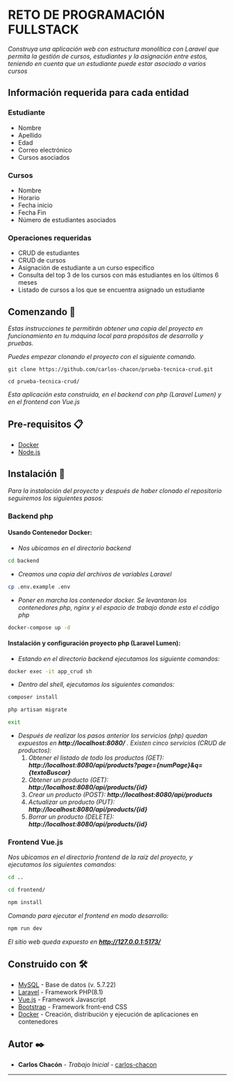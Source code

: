 # RETO DE PROGRAMACIÓN FULLSTACK

_Construya una aplicación web con estructura monolítica con Laravel que permita la gestión de cursos, estudiantes y la asignación entre estos, teniendo en cuenta que un estudiante puede estar asociado a varios cursos_

## Información requerida para cada entidad
### Estudiante
* Nombre
* Apellido
* Edad
* Correo electrónico
* Cursos asociados

### Cursos
* Nombre
* Horario
* Fecha inicio
* Fecha Fin
* Número de estudiantes asociados

### Operaciones requeridas

* CRUD de estudiantes
* CRUD de cursos
* Asignación de estudiante a un curso especifico
* Consulta del top 3 de los cursos con más estudiantes en los últimos 6 meses
* Listado de cursos a los que se encuentra asignado un estudiante


## Comenzando 🚀

_Estas instrucciones te permitirán obtener una copia del proyecto en funcionamiento en tu máquina local para propósitos de desarrollo y pruebas._

_Puedes empezar clonando el proyecto con el siguiente comando._

```
git clone https://github.com/carlos-chacon/prueba-tecnica-crud.git
```

```
cd prueba-tecnica-crud/
```

_Esta aplicación esta construida, en el backend con php (Laravel Lumen) y en el frontend con Vue.js_


## Pre-requisitos 📋

- [Docker](https://www.docker.com/)
- [Node.js](https://nodejs.org/en/download/)


## Instalación 🔧

_Para la instalación del proyecto y después de haber clonado el repositorio seguiremos los siguientes pasos:_

### Backend php
#### Usando Contenedor Docker:

- _Nos ubicamos en el directorio backend_

```bash
cd backend
```

- _Creamos una copia del archivos de variables Laravel_

```sh
cp .env.example .env
```

- _Poner en marcha los contenedor docker. Se levantaran los contenedores php, nginx y el espacio de trabajo donde esta el código php_

```sh
docker-compose up -d
```

#### Instalación y configuración proyecto php (Laravel Lumen):

- _Estando en el directorio backend ejecutamos los siguiente comandos:_

```sh
docker exec -it app_crud sh
```

- _Dentro del shell, ejecutamos los siguientes comandos:_

```sh
composer install
```
```sh
php artisan migrate
```
```sh
exit
```

- _Después de realizar los pasos anterior los servicios (php) quedan expuestos en **http://localhost:8080/** ._
    _Existen cinco servicios (CRUD de productos):_
    1. _Obtener el listado de todo los productos (GET): **http://localhost:8080/api/products?page={numPage}&q={textoBuscar}**_
    2. _Obtener un producto (GET): **http://localhost:8080/api/products/{id}**_
    3. _Crear un producto (POST): **http://localhost:8080/api/products**_
    4. _Actualizar un producto (PUT): **http://localhost:8080/api/products/{id}**_
    5. _Borrar un producto (DELETE): **http://localhost:8080/api/products/{id}**_


### Frontend Vue.js

_Nos ubicamos en el directorio frontend de la raíz del proyecto, y ejecutamos los siguientes comandos:_

```sh
cd ..
```
```sh
cd frontend/
```
```sh
npm install
```

_Comando para ejecutar el frontend en modo desarrollo:_
```sh
npm run dev
```

_El sitio web queda expuesto en **http://127.0.0.1:5173/**_

## Construido con 🛠️

* [MySQL](https://www.mysql.com/) - Base de datos (v. 5.7.22)
* [Laravel](https://laravel.com/) - Framework PHP(8.1)
* [Vue.js](https://vuejs.org/) - Framework Javascript
* [Bootstrap](https://getbootstrap.com/) - Framework front-end CSS
* [Docker](https://www.docker.com/) - Creación, distribución y ejecución de aplicaciones en contenedores

## Autor ✒️


* **Carlos Chacón** - *Trabajo Inicial* - [carlos-chacon](https://github.com/carlos-chacon)

---